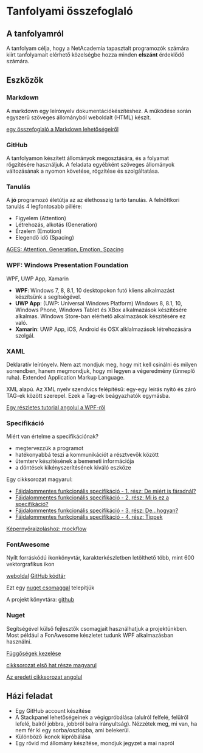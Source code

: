 ﻿# Tanfolyami összefoglaló

## A tanfolyamról

A tanfolyam célja, hogy a NetAcademia tapasztalt programozók számára kiírt tanfolyamait elérhető közelségbe hozza minden **elszánt** érdeklődő számára. 

## Eszközök
### Markdown
A markdown egy leírónyelv dokumentációkészítéshez. A működése során egyszerű szöveges állományból weboldalt (HTML) készít.

[egy összefoglaló a Markdown lehetőségeiről](https://github.com/adam-p/markdown-here/wiki/Markdown-Cheatsheet)

### GitHub
A tanfolyamon készített állományok megosztására, és a folyamat rögzítésére használjuk. A feladata egyébként szöveges állományok változásának a nyomon követése, rögzítése és szolgáltatása.

### Tanulás
A **jó** programozó életútja az az élethosszig tartó tanulás. A felnőttkori tanulás 4 legfontosabb pillére:
- Figyelem (Attention)
- Létrehozás, alkotás (Generation)
- Érzelem (Emotion)
- Elegendő idő (Spacing)

[AGES: Attention, Generation, Emotion, Spacing](https://www.inc.com/laura-garnett/four-secrets-to-learning-anything-according-to-neuroscience.html)

### WPF: Windows Presentation Foundation

WPF, UWP App, Xamarin

- **WPF**: Windows 7, 8, 8.1, 10 desktopokon futó kliens alkalmazást készítsünk a segítségével.
- **UWP App**: (UWP: Universal Windows Platform) Windows 8, 8.1, 10, Windows Phone, Windows Tablet és XBox alkalmazások készítésére alkalmas. Windows Store-ban elérhető alkalmazások készítésére ez való.
- **Xamarin**: UWP App, iOS, Android és OSX alklalmazások létrehozására szolgál.

### XAML
Deklaratív leírónyelv. Nem azt mondjuk meg, hogy mit kell csinálni és milyen sorrendben, hanem megmondjuk, hogy mi legyen a végeredmény (ünneplő ruha).
Extended Application Markup Language.

XML alapú. Az XML nyelv szendvics felépítésű: egy-egy leírás nyitó és záró TAG-ek között szerepel. Ezek a Tag-ek beágyazhatók egymásba.

[Egy részletes tutorial angolul a WPF-ről](http://www.wpf-tutorial.com/)

### Specifikáció
Miért van értelme a specifikációnak?
- megtervezzük a programot
- hatékonyabbá teszi a kommunikációt a résztvevők között
- ütemterv készítésének a bemeneti információja
- a döntések kikényszerítésének kiváló eszköze

Egy cikksorozat magyarul:
- [Fájdalommentes funkcionális specifikáció - 1. rész: De miért is fáradnál?](http://hungarian.joelonsoftware.com/PainlessSpecs/1.html)
- [Fájdalommentes funkcionális specifikáció - 2. rész: Mi is ez a specifikáció?](http://hungarian.joelonsoftware.com/PainlessSpecs/2.html)
- [Fájdalommentes funkcionális specifikáció - 3. rész: De...hogyan?](http://hungarian.joelonsoftware.com/PainlessSpecs/3.html)
- [Fájdalommentes funkcionális specifikáció - 4. rész: Tippek](http://hungarian.joelonsoftware.com/PainlessSpecs/4.html)

[Képernyőrajzoláshoz: mockflow](https://mockflow.com)

### FontAwesome
Nyílt forráskódú ikonkönyvtár, karakterkészletben letölthető több, mint 600 vektorgrafikus ikon

[weboldal](http://fontawesome.io/icons/)
[GitHub kódtár](https://github.com/FortAwesome/Font-Awesome)

Ezt egy [nuget csomaggal](https://www.nuget.org/packages/FontAwesome.WPF/) telepítjük

A projekt könyvtára: [github](https://github.com/charri/Font-Awesome-WPF/)

### Nuget
Segítségével külső fejlesztők csomagjait használhatjuk a projektünkben. Most például a FonAwesome készletet tudunk WPF alkalmazásban használni.

[Függőségek kezelése](http://netacademia.blog.hu/2016/04/21/hogy_kerulhetjuk_el_a_szoftverpusztulast_12factor_app_2_fuggosegek_kezelese)

[cikksorozat első hat része magyarul](http://netacademia.blog.hu/tags/12FactorApp)

[Az eredeti cikksorozat angolul](https://12factor.net/)


## Házi feladat
- Egy GitHub account készítése
- A Stackpanel lehetőségeinek a végigpróbálása (alulról felfelé, felülről lefelé, balról jobbra, jobbról balra irányultság). Nézzétek meg, mi van, ha nem fér ki egy sorba/oszlopba, ami belekerül.
- Különböző ikonok kipróbálása
- Egy rövid md állomány készítése, mondjuk jegyzet a mai napról
